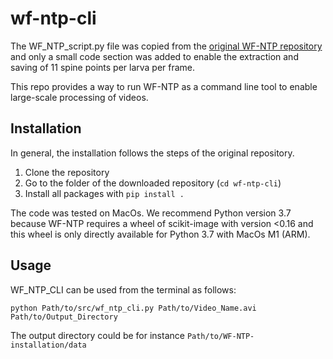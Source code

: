 # wf-ntp-cli

The WF_NTP_script.py file was copied from the [original WF-NTP repository](https://github.com/impact27/WF_NTP) and only a small code section was 
added to enable the extraction and saving of 11 spine points per larva per frame.

This repo provides a way to run WF-NTP as a command line tool to enable large-scale processing of videos.

## Installation
In general, the installation follows the steps of the original repository.
1. Clone the repository
2. Go to the folder of the downloaded repository (```cd wf-ntp-cli```)
3. Install all packages with ```pip install .```

The code was tested on MacOs. We recommend Python version 3.7 because WF-NTP requires a wheel of scikit-image
with version <0.16 and this wheel is only directly available for Python 3.7 with MacOs M1 (ARM).

## Usage

WF_NTP_CLI can be used from the terminal as follows:

```
python Path/to/src/wf_ntp_cli.py Path/to/Video_Name.avi Path/to/Output_Directory
```
The output directory could be for instance ```Path/to/WF-NTP-installation/data```
